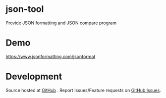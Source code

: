 # json-tool
Provide JSON formatting and JSON compare program

# Demo
https://www.jsonformatting.com/jsonformat 

# Development
Source hosted at  <a href="https://github.com/nalani5210/json-tool">GitHub</a> . Report Issues/Feature requests on <a href="https://github.com/nalani5210/json-tool/issues">GitHub Issues</a>.

